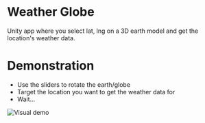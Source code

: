 # Weather Globe

Unity app where you select lat, lng on a 3D earth model and get the location's weather data.

# Demonstration

- Use the sliders to rotate the earth/globe
- Target the location you want to get the weather data for
- Wait...

![Visual demo](demo.gif)
